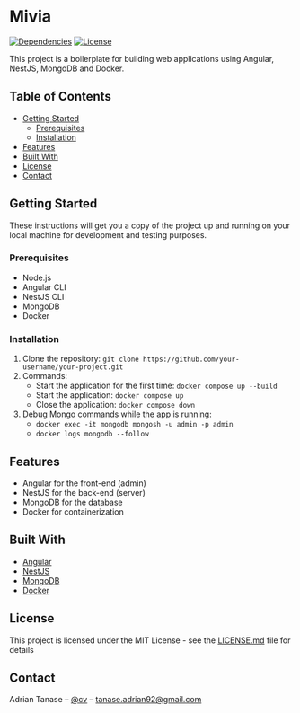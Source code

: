 # Mivia

[![Dependencies](https://img.shields.io/badge/dependencies-up%20to%20date-brightgreen.svg)]() [![License](https://img.shields.io/badge/license-MIT-blue.svg)](https://opensource.org/licenses/MIT)

This project is a boilerplate for building web applications using Angular, NestJS, MongoDB and Docker.

## Table of Contents

- [Getting Started](#getting-started)
    - [Prerequisites](#prerequisites)
    - [Installation](#installation)
- [Features](#features)
- [Built With](#built-with)
- [License](#license)
- [Contact](#contact)

## Getting Started

These instructions will get you a copy of the project up and running on your local machine for development and testing purposes.

### Prerequisites

- Node.js
- Angular CLI
- NestJS CLI
- MongoDB
- Docker

### Installation

1. Clone the repository: `git clone https://github.com/your-username/your-project.git`
2. Commands:
    - Start the application for the first time: `docker compose up --build` 
    - Start the application: `docker compose up` 
    - Close the application: `docker compose down`
3. Debug Mongo commands while the app is running:
    - `docker exec -it mongodb mongosh -u admin -p admin`
    - `docker logs mongodb --follow`

## Features

- Angular for the front-end (admin)
- NestJS for the back-end (server)
- MongoDB for the database
- Docker for containerization

## Built With

- [Angular](https://angular.io/)
- [NestJS](https://nestjs.com/)
- [MongoDB](https://www.mongodb.com/)
- [Docker](https://www.docker.com/)

## License

This project is licensed under the MIT License - see the [LICENSE.md](LICENSE.md) file for details

## Contact

Adrian Tanase – [@cv](https://adriantanase92.github.io/cv/index.html) – tanase.adrian92@gmail.com




